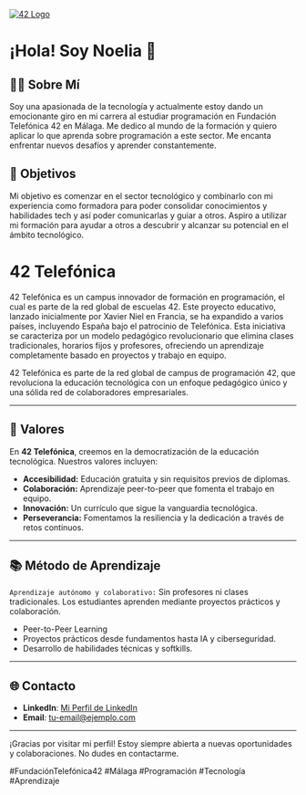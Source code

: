 <a href="#" onclick="return false;"><img alt="42 Logo" src="https://github.com/nsfacila/nsfacila/blob/main/42banner.gif"></a>

# ¡Hola! Soy Noelia 👋

## 🏄🏾 Sobre Mí 
Soy una apasionada de la tecnología y actualmente estoy dando un emocionante giro en mi carrera al estudiar programación en Fundación Telefónica 42 en Málaga. Me dedico al mundo de la formación y quiero aplicar lo que aprenda sobre programación a este sector. Me encanta enfrentar nuevos desafíos y aprender constantemente.

## 🚀 Objetivos
Mi objetivo es comenzar en el sector tecnológico y combinarlo con mi experiencia como formadora para poder consolidar conocimientos y habilidades tech y así poder comunicarlas y guiar a otros. Aspiro a utilizar mi formación para ayudar a otros a descubrir y alcanzar su potencial en el ámbito tecnológico.

# 42 Telefónica

42 Telefónica es un campus innovador de formación en programación, el cual es parte de la red global de escuelas 42. Este proyecto educativo, lanzado inicialmente por Xavier Niel en Francia, se ha expandido a varios países, incluyendo España bajo el patrocinio de Telefónica. Esta iniciativa se caracteriza por un modelo pedagógico revolucionario que elimina clases tradicionales, horarios fijos y profesores, ofreciendo un aprendizaje completamente basado en proyectos y trabajo en equipo.

42 Telefónica es parte de la red global de campus de programación 42, que revoluciona la educación tecnológica con un enfoque pedagógico único y una sólida red de colaboradores empresariales.

---

## 🌟 Valores

En **42 Telefónica**, creemos en la democratización de la educación tecnológica. Nuestros valores incluyen:
- **Accesibilidad:** Educación gratuita y sin requisitos previos de diplomas.
- **Colaboración:** Aprendizaje peer-to-peer que fomenta el trabajo en equipo.
- **Innovación:** Un currículo que sigue la vanguardia tecnológica.
- **Perseverancia:** Fomentamos la resiliencia y la dedicación a través de retos continuos.

---

## 📚 Método de Aprendizaje

`Aprendizaje autónomo y colaborativo:` Sin profesores ni clases tradicionales. Los estudiantes aprenden mediante proyectos prácticos y colaboración.


- Peer-to-Peer Learning
- Proyectos prácticos desde fundamentos hasta IA y ciberseguridad.
- Desarrollo de habilidades técnicas y softkills.

---


## 🌐 Contacto
- **LinkedIn**: [Mi Perfil de LinkedIn](https://www.linkedin.com/in/tu-perfil)
- **Email**: [tu-email@ejemplo.com](mailto:tu-email@ejemplo.com)

---

¡Gracias por visitar mi perfil! Estoy siempre abierta a nuevas oportunidades y colaboraciones. No dudes en contactarme.

#FundaciónTelefónica42 #Málaga #Programación #Tecnología #Aprendizaje
